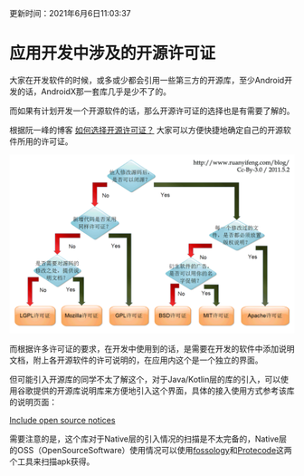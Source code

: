 更新时间：2021年6月6日11:03:37



# 应用开发中涉及的开源许可证

大家在开发软件的时候，或多或少都会引用一些第三方的开源库，至少Android开发的话，AndroidX那一套库几乎是少不了的。

而如果有计划开发一个开源软件的话，那么开源许可证的选择也是有需要了解的。

根据阮一峰的博客 [如何选择开源许可证？](http://www.ruanyifeng.com/blog/2011/05/how_to_choose_free_software_licenses.html)  大家可以方便快捷地确定自己的开源软件所用的许可证。

![](./free_software_licenses.png)



而根据许多许可证的要求，在开发中使用到的话，是需要在开发的软件中添加说明文档，附上各开源软件的许可说明的，在应用内这个是一个独立的界面。

但可能引入开源库的同学不太了解这个，对于Java/Kotlin层的库的引入，可以使用谷歌提供的开源库说明库来方便地引入这个界面，具体的接入使用方式参考该库的说明页面：

[Include open source notices](https://developers.google.com/android/guides/opensource)



需要注意的是，这个库对于Native层的引入情况的扫描是不太完备的，Native层的OSS（OpenSourceSoftware）使用情况可以使用[fossology](https://www.fossology.org/)和[Protecode](https://en.wikipedia.org/wiki/Protecode)这两个工具来扫描apk获得。